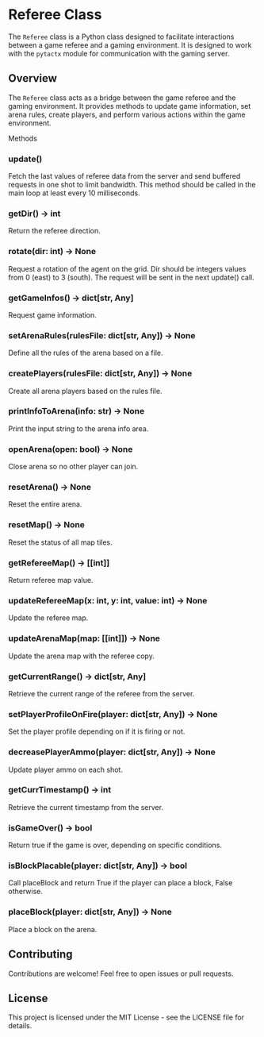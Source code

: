 # Referee Class

The `Referee` class is a Python class designed to facilitate interactions between a game referee and a gaming environment. It is designed to work with the `pytactx` module for communication with the gaming server.

## Overview

The `Referee` class acts as a bridge between the game referee and the gaming environment. It provides methods to update game information, set arena rules, create players, and perform various actions within the game environment.

Methods
### update()
Fetch the last values of referee data from the server and send buffered requests in one shot to limit bandwidth. This method should be called in the main loop at least every 10 milliseconds.

### getDir() -> int
Return the referee direction.

### rotate(dir: int) -> None
Request a rotation of the agent on the grid. Dir should be integers values from 0 (east) to 3 (south). The request will be sent in the next update() call.

### getGameInfos() -> dict[str, Any]
Request game information.

### setArenaRules(rulesFile: dict[str, Any]) -> None
Define all the rules of the arena based on a file.

### createPlayers(rulesFile: dict[str, Any]) -> None
Create all arena players based on the rules file.

### printInfoToArena(info: str) -> None
Print the input string to the arena info area.

### openArena(open: bool) -> None
Close arena so no other player can join.

### resetArena() -> None
Reset the entire arena.

### resetMap() -> None
Reset the status of all map tiles.

### getRefereeMap() -> [[int]]
Return referee map value.

### updateRefereeMap(x: int, y: int, value: int) -> None
Update the referee map.

### updateArenaMap(map: [[int]]) -> None
Update the arena map with the referee copy.

### getCurrentRange() -> dict[str, Any]
Retrieve the current range of the referee from the server.

### setPlayerProfileOnFire(player: dict[str, Any]) -> None
Set the player profile depending on if it is firing or not.

### decreasePlayerAmmo(player: dict[str, Any]) -> None
Update player ammo on each shot.

### getCurrTimestamp() -> int
Retrieve the current timestamp from the server.

### isGameOver() -> bool
Return true if the game is over, depending on specific conditions.

### isBlockPlacable(player: dict[str, Any]) -> bool
Call placeBlock and return True if the player can place a block, False otherwise.

### placeBlock(player: dict[str, Any]) -> None
Place a block on the arena.

## Contributing
Contributions are welcome! Feel free to open issues or pull requests.

## License
This project is licensed under the MIT License - see the LICENSE file for details.



